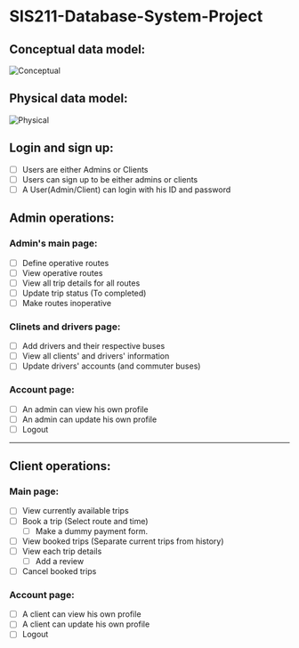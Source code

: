 # SIS211-Database-System-Project

## Conceptual data model:
![Conceptual](https://user-images.githubusercontent.com/64649071/168628851-d0e4e72b-f83c-4660-96d3-1ba6fe475667.PNG)

## Physical data model:
![Physical](https://user-images.githubusercontent.com/64649071/168628794-00e29060-7997-4fcc-9952-133174700eea.PNG)

## Login and sign up:

- [ ] Users are either Admins or Clients
- [ ] Users can sign up to be either admins or clients
- [ ] A User(Admin/Client) can login with his ID and password

## Admin operations:
### Admin's main page:
- [ ] Define operative routes
- [ ] View operative routes
- [ ] View all trip details for all routes
- [ ] Update trip status (To completed)
- [ ] Make routes inoperative

### Clinets and drivers page:
- [ ] Add drivers and their respective buses
- [ ] View all clients' and drivers' information
- [ ] Update drivers' accounts (and commuter buses)

### Account page:
- [ ] An admin can view his own profile
- [ ] An admin can update his own profile
- [ ] Logout

---
## Client operations:

### Main page:
- [ ] View currently available trips
- [ ] Book a trip (Select route and time)
  - [ ] Make a dummy payment form. 
- [ ] View booked trips (Separate current trips from history)
- [ ] View each trip details
  - [ ] Add a review 
- [ ] Cancel booked trips

### Account page:
- [ ] A client can view his own profile
- [ ] A client can update his own profile
- [ ] Logout
